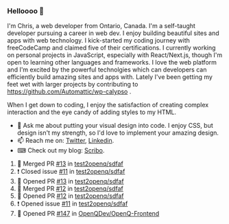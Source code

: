 ### Helloooo 👋

I'm Chris, a web developer from Ontario, Canada. I'm a self-taught developer pursuing a career in web dev. I enjoy building beautiful sites and apps with web technology.
I kick-started my coding journey with freeCodeCamp and claimed five of their certifications.  I currently working on personal projects in JavaScript, especially with React/Next.js, though I'm open to learning other languages and frameworks. I love the web platform and I'm excited by the powerful technolgies which can developers can efficiently build amazing sites and apps with. Lately I've been getting my feet wet with larger projects by contributing to https://github.com/Automattic/wp-calypso .

When I get down to coding, I enjoy the satisfaction of creating complex interaction and the eye candy of adding styles to my HTML. 

- 💬 Ask me about putting your visual design into code. I enjoy CSS, but design isn't my strength, so I'd love to implement your amazing design.
- 📫 Reach me on: [Twitter](https://twitter.com/Christo28120856), [Linkedin](https://www.linkedin.com/in/christopher-stevers-07b9a5204/).
- ⌨ Check out my blog: [Scribo](https://christopherstevers.cf).
<!--
**Christopher-Stevers/Christopher-Stevers** is a ✨ _special_ ✨ repository because its `README.md` (this file) appears on your GitHub profile.

Here are some ideas to get you started:

- 🔭 I’m currently working on ...
- 🌱 I’m currently learning ...
- 👯 I’m looking to collaborate on ...
- 🤔 I’m looking for help with ...
- 😄 Pronouns: ...
- ⚡ Fun fact: ...
-->

<!--START_SECTION:activity-->
1. 🎉 Merged PR [#13](https://github.com/test2openq/sdfaf/pull/13) in [test2openq/sdfaf](https://github.com/test2openq/sdfaf)
2. ❗️ Closed issue [#11](https://github.com/test2openq/sdfaf/issues/11) in [test2openq/sdfaf](https://github.com/test2openq/sdfaf)
3. 💪 Opened PR [#13](https://github.com/test2openq/sdfaf/pull/13) in [test2openq/sdfaf](https://github.com/test2openq/sdfaf)
4. 🎉 Merged PR [#12](https://github.com/test2openq/sdfaf/pull/12) in [test2openq/sdfaf](https://github.com/test2openq/sdfaf)
5. 💪 Opened PR [#12](https://github.com/test2openq/sdfaf/pull/12) in [test2openq/sdfaf](https://github.com/test2openq/sdfaf)
6. ❗️ Opened issue [#11](https://github.com/test2openq/sdfaf/issues/11) in [test2openq/sdfaf](https://github.com/test2openq/sdfaf)
7. 💪 Opened PR [#147](https://github.com/OpenQDev/OpenQ-Frontend/pull/147) in [OpenQDev/OpenQ-Frontend](https://github.com/OpenQDev/OpenQ-Frontend)
<!--END_SECTION:activity-->
